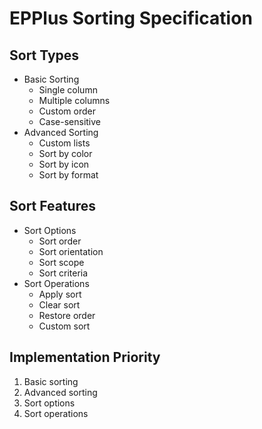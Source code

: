 # EPPlus Sorting Specification

## Sort Types
- Basic Sorting
  - Single column
  - Multiple columns
  - Custom order
  - Case-sensitive
- Advanced Sorting
  - Custom lists
  - Sort by color
  - Sort by icon
  - Sort by format

## Sort Features
- Sort Options
  - Sort order
  - Sort orientation
  - Sort scope
  - Sort criteria
- Sort Operations
  - Apply sort
  - Clear sort
  - Restore order
  - Custom sort

## Implementation Priority
1. Basic sorting
2. Advanced sorting
3. Sort options
4. Sort operations